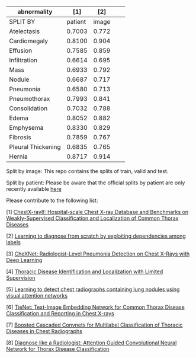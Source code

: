 |abnormality        |[1]    |[2]    |   |   |
|-------------------|-------|-------|---|---|
|SPLIT BY           |patient|image  |   |   |
|Atelectasis        |0.7003 |0.772  |   |   |
|Cardiomegaly       |0.8100 |0.904  |   |   |
|Effusion           |0.7585 |0.859  |   |   |
|Infiltration       |0.6614 |0.695  |   |   |
|Mass               |0.6933 |0.792  |   |   |
|Nodule             |0.6687 |0.717  |   |   |
|Pneumonia          |0.6580 |0.713  |   |   |
|Pneumothorax       |0.7993 |0.841  |   |   |
|Consolidation      |0.7032 |0.788  |   |   |
|Edema              |0.8052 |0.882  |   |   |
|Emphysema          |0.8330 |0.829  |   |   |
|Fibrosis           |0.7859 |0.767  |   |   |
|Pleural Thickening |0.6835 |0.765  |   |   |
|Hernia             |0.8717 |0.914  |   |   |

Split by image: This repo contains the splits of train, valid and test.

Split by patient: Please be aware that the official splits by patient are only recently available [here](https://nihcc.app.box.com/v/ChestXray-NIHCC)

Please contribute to the following list:

[1] [ChestX-ray8: Hospital-scale Chest X-ray Database and Benchmarks on Weakly-Supervised Classification and Localization of Common Thorax Diseases](https://arxiv.org/abs/1705.02315)

[2] [Learning to diagnose from scratch by exploiting dependencies among labels](https://arxiv.org/abs/1710.10501)

[3] [CheXNet: Radiologist-Level Pneumonia Detection on Chest X-Rays with Deep Learning](https://arxiv.org/abs/1711.05225)

[4] [Thoracic Disease Identification and Localization with Limited Supervision](https://arxiv.org/abs/1711.06373)

[5] [Learning to detect chest radiographs containing lung nodules using visual attention networks](https://arxiv.org/abs/1712.00996)

[6] [TieNet: Text-Image Embedding Network for Common Thorax Disease Classification and Reporting in Chest X-rays](https://arxiv.org/abs/1801.04334)

[7] [Boosted Cascaded Convnets for Multilabel Classification of Thoracic Diseases in Chest Radiographs](https://arxiv.org/abs/1711.08760)

[8] [Diagnose like a Radiologist: Attention Guided Convolutional Neural Network for Thorax Disease Classification](https://arxiv.org/abs/1801.09927)

